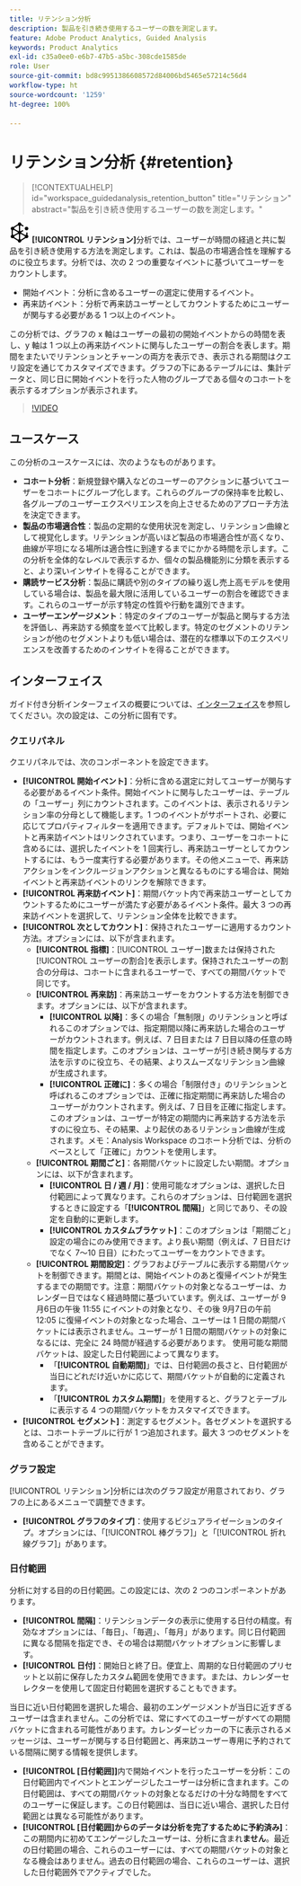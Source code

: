 ```yaml
---
title: リテンション分析
description: 製品を引き続き使用するユーザーの数を測定します。
feature: Adobe Product Analytics, Guided Analysis
keywords: Product Analytics
exl-id: c35a0ee0-e6b7-47b5-a5bc-308cde1585de
role: User
source-git-commit: bd8c9951386608572d84006bd5465e57214c56d4
workflow-type: ht
source-wordcount: '1259'
ht-degree: 100%

---
```


# リテンション分析 {#retention}

<!-- markdownlint-disable MD034 -->

>[!CONTEXTUALHELP]
>id="workspace_guidedanalysis_retention_button"
>title="リテンション"
>abstract="製品を引き続き使用するユーザーの数を測定します。"

<!-- markdownlint-enable MD034 -->

![リテンション](/help/assets/icons/Retention.svg) **[!UICONTROL リテンション]**&#x200B;分析では、ユーザーが時間の経過と共に製品を引き続き使用する方法を測定します。これは、製品の市場適合性を理解するのに役立ちます。分析では、次の 2 つの重要なイベントに基づいてユーザーをカウントします。

* 開始イベント：分析に含めるユーザーの選定に使用するイベント。
* 再来訪イベント：分析で再来訪ユーザーとしてカウントするためにユーザーが関与する必要がある 1 つ以上のイベント。

この分析では、グラフの x 軸はユーザーの最初の開始イベントからの時間を表し、y 軸は 1 つ以上の再来訪イベントに関与したユーザーの割合を表します。期間をまたいでリテンションとチャーンの両方を表示でき、表示される期間はクエリ設定を通じてカスタマイズできます。グラフの下にあるテーブルには、集計データと、同じ日に開始イベントを行った人物のグループである個々のコホートを表示するオプションが表示されます。

>[!VIDEO](https://video.tv.adobe.com/v/3430503/?quality=12&learn=on)


## ユースケース

この分析のユースケースには、次のようなものがあります。

* **コホート分析**：新規登録や購入などのユーザーのアクションに基づいてユーザーをコホートにグループ化します。これらのグループの保持率を比較し、各グループのユーザーエクスペリエンスを向上させるためのアプローチ方法を決定できます。
* **製品の市場適合性**：製品の定期的な使用状況を測定し、リテンション曲線として視覚化します。リテンションが高いほど製品の市場適合性が高くなり、曲線が平坦になる場所は適合性に到達するまでにかかる時間を示します。この分析を全体的なレベルで表示するか、個々の製品機能別に分類を表示すると、より深いインサイトを得ることができます。
* **購読サービス分析**：製品に購読や別のタイプの繰り返し売上高モデルを使用している場合は、製品を最大限に活用しているユーザーの割合を確認できます。これらのユーザーが示す特定の性質や行動を識別できます。
* **ユーザーエンゲージメント**：特定のタイプのユーザーが製品と関与する方法を評価し、再来訪する頻度を並べて比較します。特定のセグメントのリテンションが他のセグメントよりも低い場合は、潜在的な標準以下のエクスペリエンスを改善するためのインサイトを得ることができます。

## インターフェイス

ガイド付き分析インターフェイスの概要については、[インターフェイス](../overview.md#interface)を参照してください。次の設定は、この分析に固有です。

### クエリパネル

クエリパネルでは、次のコンポーネントを設定できます。

* **[!UICONTROL 開始イベント]**：分析に含める選定に対してユーザーが関与する必要があるイベント条件。開始イベントに関与したユーザーは、テーブルの「ユーザー」列にカウントされます。このイベントは、表示されるリテンション率の分母として機能します。1 つのイベントがサポートされ、必要に応じてプロパティフィルターを適用できます。デフォルトでは、開始イベントと再来訪イベントはリンクされています。つまり、ユーザーをコホートに含めるには、選択したイベントを 1 回実行し、再来訪ユーザーとしてカウントするには、もう一度実行する必要があります。その他メニューで、再来訪アクションをインクルージョンアクションと異なるものにする場合は、開始イベントと再来訪イベントのリンクを解除できます。
* **[!UICONTROL 再来訪イベント]**：期間バケット内で再来訪ユーザーとしてカウントするためにユーザーが満たす必要があるイベント条件。最大 3 つの再来訪イベントを選択して、リテンション全体を比較できます。
* **[!UICONTROL 次としてカウント]**：保持されたユーザーに適用するカウント方法。オプションには、以下が含まれます。
   * **[!UICONTROL 指標]**：[!UICONTROL ユーザー]数または保持された[!UICONTROL ユーザーの割合]を表示します。保持されたユーザーの割合の分母は、コホートに含まれるユーザーで、すべての期間バケットで同じです。
   * **[!UICONTROL 再来訪]**：再来訪ユーザーをカウントする方法を制御できます。オプションには、以下が含まれます。
      * **[!UICONTROL 以降]**：多くの場合「無制限」のリテンションと呼ばれるこのオプションでは、指定期間以降に再来訪した場合のユーザーがカウントされます。例えば、7 日目または 7 日目以降の任意の時間を指定します。このオプションは、ユーザーが引き続き関与する方法を示すのに役立ち、その結果、よりスムーズなリテンション曲線が生成されます。
      * **[!UICONTROL 正確に]**：多くの場合「制限付き」のリテンションと呼ばれるこのオプションでは、正確に指定期間に再来訪した場合のユーザーがカウントされます。例えば、7 日目を正確に指定します。このオプションは、ユーザーが特定の期間内に再来訪する方法を示すのに役立ち、その結果、より起伏のあるリテンション曲線が生成されます。メモ：Analysis Workspace のコホート分析では、分析のベースとして「正確に」カウントを使用します。
   * **[!UICONTROL 期間ごと]**：各期間バケットに設定したい期間。オプションには、以下が含まれます。
      * **[!UICONTROL 日 / 週 / 月]**：使用可能なオプションは、選択した日付範囲によって異なります。これらのオプションは、日付範囲を選択するときに設定する「**[!UICONTROL 間隔]**」と同じであり、その設定を自動的に更新します。
      * **[!UICONTROL カスタムブラケット]**：このオプションは「期間ごと」設定の場合にのみ使用できます。より長い期間（例えば、7 日目だけでなく 7～10 日目）にわたってユーザーをカウントできます。
   * **[!UICONTROL 期間設定]**：グラフおよびテーブルに表示する期間バケットを制御できます。期間とは、開始イベントのあと復帰イベントが発生するまでの期間です。注意：期間バケットの対象となるユーザーは、カレンダー日ではなく経過時間に基づいています。例えば、ユーザーが 9月6日の午後 11:55 にイベントの対象となり、その後 9月7日の午前 12:05 に復帰イベントの対象となった場合、ユーザーは 1 日間の期間バケットには表示されません。ユーザーが 1 日間の期間バケットの対象になるには、完全に 24 時間が経過する必要があります。 使用可能な期間バケットは、設定した日付範囲によって異なります。
      * 「**[!UICONTROL 自動期間]**」では、日付範囲の長さと、日付範囲が当日にどれだけ近いかに応じて、期間バケットが自動的に定義されます。
      * 「**[!UICONTROL カスタム期間]**」を使用すると、グラフとテーブルに表示する 4 つの期間バケットをカスタマイズできます。
* **[!UICONTROL セグメント]**：測定するセグメント。各セグメントを選択するとは、コホートテーブルに行が 1 つ追加されます。最大 3 つのセグメントを含めることができます。

### グラフ設定

[!UICONTROL リテンション]分析には次のグラフ設定が用意されており、グラフの上にあるメニューで調整できます。

* **[!UICONTROL グラフのタイプ]**：使用するビジュアライゼーションのタイプ。オプションには、「[!UICONTROL 棒グラフ]」と「[!UICONTROL 折れ線グラフ]」があります。

### 日付範囲

分析に対する目的の日付範囲。この設定には、次の 2 つのコンポーネントがあります。

* **[!UICONTROL 間隔]**：リテンションデータの表示に使用する日付の精度。有効なオプションには、「毎日」、「毎週」、「毎月」があります。同じ日付範囲に異なる間隔を指定でき、その場合は期間バケットオプションに影響します。
* **[!UICONTROL 日付]**：開始日と終了日。便宜上、周期的な日付範囲のプリセットと以前に保存したカスタム範囲を使用できます。または、カレンダーセレクターを使用して固定日付範囲を選択することもできます。

当日に近い日付範囲を選択した場合、最初のエンゲージメントが当日に近すぎるユーザーは含まれません。この分析では、常にすべてのユーザーがすべての期間バケットに含まれる可能性があります。カレンダーピッカーの下に表示されるメッセージは、ユーザーが関与する日付範囲と、再来訪ユーザー専用に予約されている間隔に関する情報を提供します。

* **[!UICONTROL [日付範囲]]**&#x200B;内で開始イベントを行ったユーザーを分析：この日付範囲内でイベントとエンゲージしたユーザーは分析に含まれます。この日付範囲は、すべての期間バケットの対象となるだけの十分な時間をすべてのユーザーに保証します。この日付範囲は、当日に近い場合、選択した日付範囲とは異なる可能性があります。
* **[!UICONTROL [日付範囲]からのデータは分析を完了するために予約済み]**：この期間内に初めてエンゲージしたユーザーは、分析に含まれ&#x200B;**ません**。最近の日付範囲の場合、これらのユーザーには、すべての期間バケットの対象となる機会はありません。過去の日付範囲の場合、これらのユーザーは、選択した日付範囲外でアクティブでした。

<!--
## Example

See below for an example of the analysis.

![Retention](../assets/retention.png)

-->
